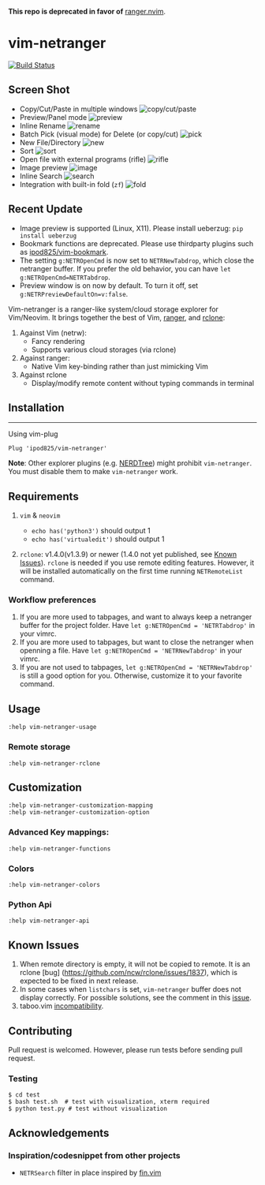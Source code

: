 **This repo is deprecated in favor of** [ranger.nvim](https://github.com/ipod825/ranger.nvim).

vim-netranger
=============
[![Build Status](https://travis-ci.org/ipod825/vim-netranger.svg?branch=master)](https://travis-ci.org/ipod825/vim-netranger)

## Screen Shot
* Copy/Cut/Paste in multiple windows
![copy/cut/paste](https://raw.githubusercontent.com/ipod825/vim-netranger/master/screenshots/copy-cut-paste/ccp.gif)
* Preview/Panel mode
![preview](https://raw.githubusercontent.com/ipod825/vim-netranger/master/screenshots/preview/preview.gif)
* Inline Rename
![rename](https://raw.githubusercontent.com/ipod825/vim-netranger/master/screenshots/rename/rename.gif)
* Batch Pick (visual mode) for Delete (or copy/cut)
![pick](https://raw.githubusercontent.com/ipod825/vim-netranger/master/screenshots/pick/pick.gif)
* New File/Directory
![new](https://raw.githubusercontent.com/ipod825/vim-netranger/master/screenshots/new/new.gif)
* Sort
![sort](https://raw.githubusercontent.com/ipod825/vim-netranger/master/screenshots/sort/sort.gif)
* Open file with external programs (rifle)
![rifle](https://raw.githubusercontent.com/ipod825/vim-netranger/master/screenshots/rifle/rifle.gif)
* Image preview
![image](https://raw.githubusercontent.com/ipod825/vim-netranger/master/screenshots/image/image.gif)
* Inline Search
![search](https://raw.githubusercontent.com/ipod825/vim-netranger/master/screenshots/search/search.gif)
* Integration with built-in fold (`zf`)
![fold](https://raw.githubusercontent.com/ipod825/vim-netranger/master/screenshots/fold/fold.gif)


## Recent Update
* Image preview is supported (Linux, X11). Please install ueberzug: `pip install ueberzug`
* Bookmark functions are deprecated. Please use thirdparty plugins such as [ipod825/vim-bookmark](https://github.com/ipod825/vim-bookmark).
* The setting `g:NETROpenCmd` is now set to `NETRNewTabdrop`, which close the netranger buffer. If you prefer the old behavior, you can have `let g:NETROpenCmd=NETRTabdrop`.
* Preview window is on now by default. To turn it off, set `g:NETRPreviewDefaultOn=v:false`.

Vim-netranger is a ranger-like system/cloud storage explorer for Vim/Neovim. It brings together the best of Vim, [ranger](https://github.com/ranger/ranger), and [rclone](https://rclone.org/):

1. Against Vim (netrw):
    - Fancy rendering
    - Supports various cloud storages (via rclone)
2. Against ranger:
    - Native Vim key-binding rather than just mimicking Vim
3. Against rclone
    - Display/modify remote content without typing commands in terminal

## Installation
------------

Using vim-plug

```viml
Plug 'ipod825/vim-netranger'
```
__Note__: Other explorer plugins (e.g. [NERDTree](https://github.com/scrooloose/nerdtree)) might prohibit `vim-netranger`. You must disable them to make `vim-netranger` work.

## Requirements

1. `vim` & `neovim`
    - `echo has('python3')` should output 1
    - `echo has('virtualedit')` should output 1

2. `rclone`: v1.4.0(v1.3.9) or newer (1.4.0 not yet published, see [Known Issues](#known-issues)). `rclone` is needed if you use remote editing features. However, it will be installed automatically on the first time running `NETRemoteList` command.

### Workflow preferences
1. If you are more used to tabpages, and want to always keep a netranger buffer for the project folder. Have `let g:NETROpenCmd = 'NETRTabdrop'` in your vimrc.
2. If you are more used to tabpages, but want to close the netranger when openning a file. Have `let g:NETROpenCmd = 'NETRNewTabdrop'` in your vimrc.
3. If you are not used to tabpages, `let g:NETROpenCmd = 'NETRNewTabdrop'` is still a good option for you. Otherwise, customize it to your favorite command.

## Usage

```vim
:help vim-netranger-usage
```

### Remote storage
```vim
:help vim-netranger-rclone
```


## Customization
```vim
:help vim-netranger-customization-mapping
:help vim-netranger-customization-option
```

### Advanced Key mappings:
```vim
:help vim-netranger-functions
```

### Colors
```vim
:help vim-netranger-colors
```


### Python Api
```vim
:help vim-netranger-api
```

## Known Issues
1. When remote directory is empty, it will not be copied to remote. It is an rclone [bug] (https://github.com/ncw/rclone/issues/1837), which is expected to be fixed in next release.
2. In some cases when `listchars` is set, `vim-netranger` buffer does not display correctly. For possible solutions, see the comment in this [issue](https://github.com/ipod825/vim-netranger/issues/14).
3. taboo.vim [incompatibility](https://github.com/gcmt/taboo.vim/pull/34).



## Contributing
Pull request is welcomed. However, please run tests before sending pull request.

### Testing
~~~{.bash}
$ cd test
$ bash test.sh  # test with visualization, xterm required
$ python test.py # test without visualization
~~~

## Acknowledgements
### Inspiration/codesnippet from other projects
* `NETRSearch` filter in place inspired by [fin.vim](https://github.com/lambdalisue/fin.vim)
